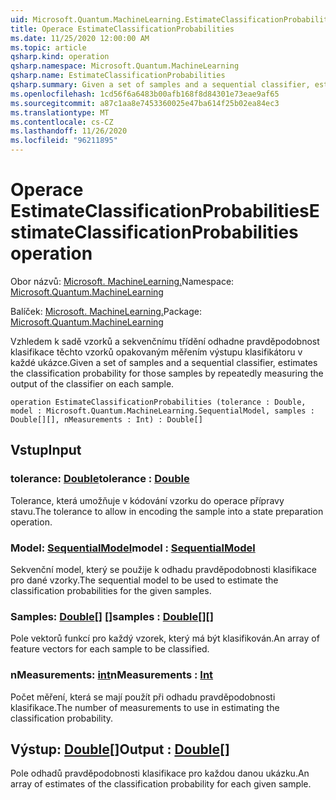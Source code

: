 ```yaml
---
uid: Microsoft.Quantum.MachineLearning.EstimateClassificationProbabilities
title: Operace EstimateClassificationProbabilities
ms.date: 11/25/2020 12:00:00 AM
ms.topic: article
qsharp.kind: operation
qsharp.namespace: Microsoft.Quantum.MachineLearning
qsharp.name: EstimateClassificationProbabilities
qsharp.summary: Given a set of samples and a sequential classifier, estimates the classification probability for those samples by repeatedly measuring the output of the classifier on each sample.
ms.openlocfilehash: 1cd56f6a6483b00afb168f8d84301e73eae9af65
ms.sourcegitcommit: a87c1aa8e7453360025e47ba614f25b02ea84ec3
ms.translationtype: MT
ms.contentlocale: cs-CZ
ms.lasthandoff: 11/26/2020
ms.locfileid: "96211895"
---
```

# <a name="estimateclassificationprobabilities-operation"></a><span data-ttu-id="a498d-102">Operace EstimateClassificationProbabilities</span><span class="sxs-lookup"><span data-stu-id="a498d-102">EstimateClassificationProbabilities operation</span></span>

<span data-ttu-id="a498d-103">Obor názvů: [Microsoft. MachineLearning.](xref:Microsoft.Quantum.MachineLearning)</span><span class="sxs-lookup"><span data-stu-id="a498d-103">Namespace: [Microsoft.Quantum.MachineLearning](xref:Microsoft.Quantum.MachineLearning)</span></span>

<span data-ttu-id="a498d-104">Balíček: [Microsoft. MachineLearning.](https://nuget.org/packages/Microsoft.Quantum.MachineLearning)</span><span class="sxs-lookup"><span data-stu-id="a498d-104">Package: [Microsoft.Quantum.MachineLearning](https://nuget.org/packages/Microsoft.Quantum.MachineLearning)</span></span>


<span data-ttu-id="a498d-105">Vzhledem k sadě vzorků a sekvenčnímu třídění odhadne pravděpodobnost klasifikace těchto vzorků opakovaným měřením výstupu klasifikátoru v každé ukázce.</span><span class="sxs-lookup"><span data-stu-id="a498d-105">Given a set of samples and a sequential classifier, estimates the classification probability for those samples by repeatedly measuring the output of the classifier on each sample.</span></span>

```qsharp
operation EstimateClassificationProbabilities (tolerance : Double, model : Microsoft.Quantum.MachineLearning.SequentialModel, samples : Double[][], nMeasurements : Int) : Double[]
```


## <a name="input"></a><span data-ttu-id="a498d-106">Vstup</span><span class="sxs-lookup"><span data-stu-id="a498d-106">Input</span></span>

### <a name="tolerance--double"></a><span data-ttu-id="a498d-107">tolerance: [Double](xref:microsoft.quantum.lang-ref.double)</span><span class="sxs-lookup"><span data-stu-id="a498d-107">tolerance : [Double](xref:microsoft.quantum.lang-ref.double)</span></span>

<span data-ttu-id="a498d-108">Tolerance, která umožňuje v kódování vzorku do operace přípravy stavu.</span><span class="sxs-lookup"><span data-stu-id="a498d-108">The tolerance to allow in encoding the sample into a state preparation operation.</span></span>


### <a name="model--sequentialmodel"></a><span data-ttu-id="a498d-109">Model: [SequentialModel](xref:Microsoft.Quantum.MachineLearning.SequentialModel)</span><span class="sxs-lookup"><span data-stu-id="a498d-109">model : [SequentialModel](xref:Microsoft.Quantum.MachineLearning.SequentialModel)</span></span>

<span data-ttu-id="a498d-110">Sekvenční model, který se použije k odhadu pravděpodobnosti klasifikace pro dané vzorky.</span><span class="sxs-lookup"><span data-stu-id="a498d-110">The sequential model to be used to estimate the classification probabilities for the given samples.</span></span>


### <a name="samples--double"></a><span data-ttu-id="a498d-111">Samples: [Double](xref:microsoft.quantum.lang-ref.double)[] []</span><span class="sxs-lookup"><span data-stu-id="a498d-111">samples : [Double](xref:microsoft.quantum.lang-ref.double)[][]</span></span>

<span data-ttu-id="a498d-112">Pole vektorů funkcí pro každý vzorek, který má být klasifikován.</span><span class="sxs-lookup"><span data-stu-id="a498d-112">An array of feature vectors for each sample to be classified.</span></span>


### <a name="nmeasurements--int"></a><span data-ttu-id="a498d-113">nMeasurements: [int](xref:microsoft.quantum.lang-ref.int)</span><span class="sxs-lookup"><span data-stu-id="a498d-113">nMeasurements : [Int](xref:microsoft.quantum.lang-ref.int)</span></span>

<span data-ttu-id="a498d-114">Počet měření, která se mají použít při odhadu pravděpodobnosti klasifikace.</span><span class="sxs-lookup"><span data-stu-id="a498d-114">The number of measurements to use in estimating the classification probability.</span></span>



## <a name="output--double"></a><span data-ttu-id="a498d-115">Výstup: [Double](xref:microsoft.quantum.lang-ref.double)[]</span><span class="sxs-lookup"><span data-stu-id="a498d-115">Output : [Double](xref:microsoft.quantum.lang-ref.double)[]</span></span>

<span data-ttu-id="a498d-116">Pole odhadů pravděpodobnosti klasifikace pro každou danou ukázku.</span><span class="sxs-lookup"><span data-stu-id="a498d-116">An array of estimates of the classification probability for each given sample.</span></span>